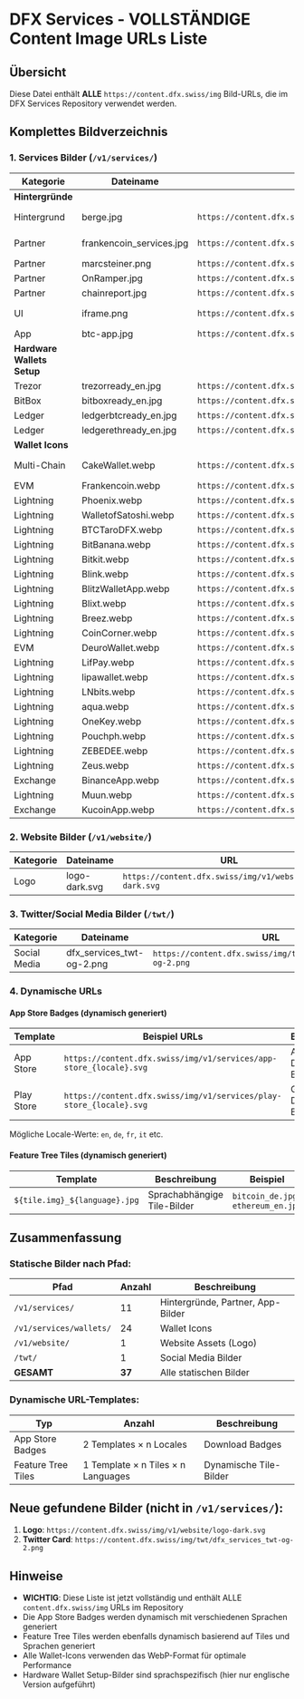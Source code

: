 # DFX Services - VOLLSTÄNDIGE Content Image URLs Liste

## Übersicht
Diese Datei enthält **ALLE** `https://content.dfx.swiss/img` Bild-URLs, die im DFX Services Repository verwendet werden.

## Komplettes Bildverzeichnis

### 1. Services Bilder (`/v1/services/`)

| Kategorie | Dateiname | URL | Verwendungszweck |
|-----------|-----------|-----|------------------|
| **Hintergründe** | | | |
| Hintergrund | berge.jpg | `https://content.dfx.swiss/img/v1/services/berge.jpg` | Allgemeiner Hintergrund |
| Partner | frankencoin_services.jpg | `https://content.dfx.swiss/img/v1/services/frankencoin_services.jpg` | Frankencoin Services |
| Partner | marcsteiner.png | `https://content.dfx.swiss/img/v1/services/marcsteiner.png` | Marc Steiner |
| Partner | OnRamper.jpg | `https://content.dfx.swiss/img/v1/services/OnRamper.jpg` | OnRamper |
| Partner | chainreport.jpg | `https://content.dfx.swiss/img/v1/services/chainreport.jpg` | Chainreport |
| UI | iframe.png | `https://content.dfx.swiss/img/v1/services/iframe.png` | Iframe Dokumentation |
| App | btc-app.jpg | `https://content.dfx.swiss/img/v1/services/btc-app.jpg` | BTC Taro App |
| **Hardware Wallets Setup** | | | |
| Trezor | trezorready_en.jpg | `https://content.dfx.swiss/img/v1/services/trezorready_en.jpg` | Trezor Setup Guide |
| BitBox | bitboxready_en.jpg | `https://content.dfx.swiss/img/v1/services/bitboxready_en.jpg` | BitBox Setup Guide |
| Ledger | ledgerbtcready_en.jpg | `https://content.dfx.swiss/img/v1/services/ledgerbtcready_en.jpg` | Ledger BTC Setup |
| Ledger | ledgerethready_en.jpg | `https://content.dfx.swiss/img/v1/services/ledgerethready_en.jpg` | Ledger ETH Setup |
| **Wallet Icons** | | | |
| Multi-Chain | CakeWallet.webp | `https://content.dfx.swiss/img/v1/services/wallets/CakeWallet.webp` | Cake Wallet (Monero/Multi) |
| EVM | Frankencoin.webp | `https://content.dfx.swiss/img/v1/services/wallets/Frankencoin.webp` | Frankencoin Wallet |
| Lightning | Phoenix.webp | `https://content.dfx.swiss/img/v1/services/wallets/Phoenix.webp` | Phoenix Wallet |
| Lightning | WalletofSatoshi.webp | `https://content.dfx.swiss/img/v1/services/wallets/WalletofSatoshi.webp` | Wallet of Satoshi |
| Lightning | BTCTaroDFX.webp | `https://content.dfx.swiss/img/v1/services/wallets/BTCTaroDFX.webp` | BTC Taro DFX |
| Lightning | BitBanana.webp | `https://content.dfx.swiss/img/v1/services/wallets/BitBanana.webp` | BitBanana |
| Lightning | Bitkit.webp | `https://content.dfx.swiss/img/v1/services/wallets/Bitkit.webp` | Bitkit |
| Lightning | Blink.webp | `https://content.dfx.swiss/img/v1/services/wallets/Blink.webp` | Blink |
| Lightning | BlitzWalletApp.webp | `https://content.dfx.swiss/img/v1/services/wallets/BlitzWalletApp.webp` | Blitz Wallet |
| Lightning | Blixt.webp | `https://content.dfx.swiss/img/v1/services/wallets/Blixt.webp` | Blixt |
| Lightning | Breez.webp | `https://content.dfx.swiss/img/v1/services/wallets/Breez.webp` | Breez |
| Lightning | CoinCorner.webp | `https://content.dfx.swiss/img/v1/services/wallets/CoinCorner.webp` | CoinCorner |
| EVM | DeuroWallet.webp | `https://content.dfx.swiss/img/v1/services/wallets/DeuroWallet.webp` | DEURO Wallet |
| Lightning | LifPay.webp | `https://content.dfx.swiss/img/v1/services/wallets/LifPay.webp` | LifPay |
| Lightning | lipawallet.webp | `https://content.dfx.swiss/img/v1/services/wallets/lipawallet.webp` | LipaWallet |
| Lightning | LNbits.webp | `https://content.dfx.swiss/img/v1/services/wallets/LNbits.webp` | LNbits |
| Lightning | aqua.webp | `https://content.dfx.swiss/img/v1/services/wallets/aqua.webp` | AQUA |
| Lightning | OneKey.webp | `https://content.dfx.swiss/img/v1/services/wallets/OneKey.webp` | OneKey |
| Lightning | Pouchph.webp | `https://content.dfx.swiss/img/v1/services/wallets/Pouchph.webp` | PouchPH |
| Lightning | ZEBEDEE.webp | `https://content.dfx.swiss/img/v1/services/wallets/ZEBEDEE.webp` | ZEBEDEE |
| Lightning | Zeus.webp | `https://content.dfx.swiss/img/v1/services/wallets/Zeus.webp` | Zeus |
| Exchange | BinanceApp.webp | `https://content.dfx.swiss/img/v1/services/wallets/BinanceApp.webp` | Binance |
| Lightning | Muun.webp | `https://content.dfx.swiss/img/v1/services/wallets/Muun.webp` | Muun |
| Exchange | KucoinApp.webp | `https://content.dfx.swiss/img/v1/services/wallets/KucoinApp.webp` | Kucoin Pay |

### 2. Website Bilder (`/v1/website/`)

| Kategorie | Dateiname | URL | Verwendungszweck | Fundstelle |
|-----------|-----------|-----|------------------|------------|
| Logo | logo-dark.svg | `https://content.dfx.swiss/img/v1/website/logo-dark.svg` | DFX Logo (dunkel) | navigation.tsx:98 |

### 3. Twitter/Social Media Bilder (`/twt/`)

| Kategorie | Dateiname | URL | Verwendungszweck | Fundstelle |
|-----------|-----------|-----|------------------|------------|
| Social Media | dfx_services_twt-og-2.png | `https://content.dfx.swiss/img/twt/dfx_services_twt-og-2.png` | Twitter Card Image | index.html:19 |

### 4. Dynamische URLs

#### App Store Badges (dynamisch generiert)
| Template | Beispiel URLs | Beschreibung |
|----------|---------------|--------------|
| App Store | `https://content.dfx.swiss/img/v1/services/app-store_{locale}.svg` | App Store Download Badge |
| Play Store | `https://content.dfx.swiss/img/v1/services/play-store_{locale}.svg` | Google Play Download Badge |

Mögliche Locale-Werte: `en`, `de`, `fr`, `it` etc.

#### Feature Tree Tiles (dynamisch generiert)
| Template | Beschreibung | Beispiel |
|----------|--------------|----------|
| `${tile.img}_${language}.jpg` | Sprachabhängige Tile-Bilder | `bitcoin_de.jpg`, `ethereum_en.jpg` |

## Zusammenfassung

### Statische Bilder nach Pfad:

| Pfad | Anzahl | Beschreibung |
|------|--------|--------------|
| `/v1/services/` | 11 | Hintergründe, Partner, App-Bilder |
| `/v1/services/wallets/` | 24 | Wallet Icons |
| `/v1/website/` | 1 | Website Assets (Logo) |
| `/twt/` | 1 | Social Media Bilder |
| **GESAMT** | **37** | Alle statischen Bilder |

### Dynamische URL-Templates:

| Typ | Anzahl | Beschreibung |
|-----|--------|--------------|
| App Store Badges | 2 Templates × n Locales | Download Badges |
| Feature Tree Tiles | 1 Template × n Tiles × n Languages | Dynamische Tile-Bilder |

## Neue gefundene Bilder (nicht in `/v1/services/`):

1. **Logo**: `https://content.dfx.swiss/img/v1/website/logo-dark.svg`
2. **Twitter Card**: `https://content.dfx.swiss/img/twt/dfx_services_twt-og-2.png`

## Hinweise

- **WICHTIG**: Diese Liste ist jetzt vollständig und enthält ALLE `content.dfx.swiss/img` URLs im Repository
- Die App Store Badges werden dynamisch mit verschiedenen Sprachen generiert
- Feature Tree Tiles werden ebenfalls dynamisch basierend auf Tiles und Sprachen generiert
- Alle Wallet-Icons verwenden das WebP-Format für optimale Performance
- Hardware Wallet Setup-Bilder sind sprachspezifisch (hier nur englische Version aufgeführt)